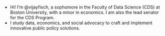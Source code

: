 - Hi! I’m @vijayfisch, a sophomore in the Faculty of Data Science (CDS) at Boston University, with a minor in economics. I am also the lead senator for the CDS Program. 
- I study data, economics, and social advocacy to craft and implement innovative public policy solutions.
